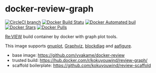 # docker-review-graph
[![CircleCI branch](https://img.shields.io/circleci/project/github/kokuyouwind/docker-review-graph/master.svg)](https://circleci.com/gh/kokuyouwind/docker-review-graph/tree/master)
[![Docker Build Statu](https://img.shields.io/docker/build/kokuyouwind/review-graph.svg)](https://hub.docker.com/r/kokuyouwind/review-graph/)
[![Docker Automated buil](https://img.shields.io/docker/automated/kokuyouwind/review-graph.svg)](https://hub.docker.com/r/kokuyouwind/review-graph/)
[![Docker Stars](https://img.shields.io/docker/stars/kokuyouwind/review-graph.svg)](https://hub.docker.com/r/kokuyouwind/review-graph/)
[![Docker Pulls](https://img.shields.io/docker/pulls/kokuyouwind/review-graph.svg)](https://hub.docker.com/r/kokuyouwind/review-graph/)


[Re:VIEW](https://github.com/kmuto/review/) build container by docker with graph plot tools.

This image supports [gnuplot](http://www.gnuplot.info/), [Graphviz](http://www.graphviz.org/), [blockdiag](http://blockdiag.com/ja/blockdiag/) and [aafigure](https://pythonhosted.org/aafigure/).

 - base image: https://github.com/vvakame/docker-review
 - trusted build: https://hub.docker.com/r/kokuyouwind/review-graph/
 - scaffold boilerplate: https://github.com/kokuyouwind/review-scaffold
